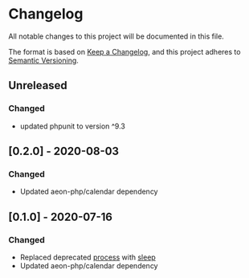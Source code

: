 # Changelog

All notable changes to this project will be documented in this file.

The format is based on [Keep a Changelog](https://keepachangelog.com/en/1.0.0/),
and this project adheres to [Semantic Versioning](https://semver.org/spec/v2.0.0.html).

## Unreleased 
### Changed
- updated phpunit to version ^9.3

## [0.2.0] - 2020-08-03
### Changed
- Updated aeon-php/calendar dependency 

## [0.1.0] - 2020-07-16
### Changed
- Replaced deprecated [process](https://github.com/aeon-php/process) with [sleep](https://github.com/aeon-php/sleep)
- Updated aeon-php/calendar dependency 

